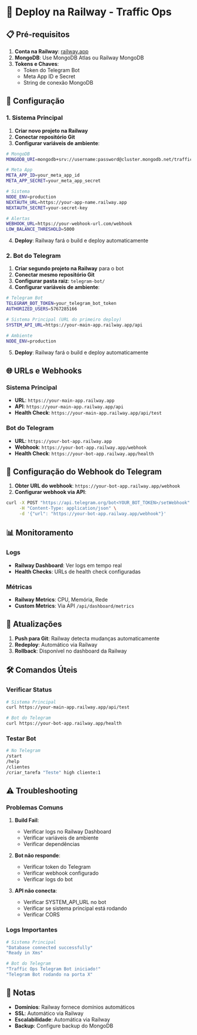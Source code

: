 # 🚀 Deploy na Railway - Traffic Ops

## 📋 Pré-requisitos

1. **Conta na Railway**: [railway.app](https://railway.app)
2. **MongoDB**: Use MongoDB Atlas ou Railway MongoDB
3. **Tokens e Chaves**:
   - Token do Telegram Bot
   - Meta App ID e Secret
   - String de conexão MongoDB

## 🔧 Configuração

### 1. Sistema Principal

1. **Criar novo projeto na Railway**
2. **Conectar repositório Git**
3. **Configurar variáveis de ambiente**:

```bash
# MongoDB
MONGODB_URI=mongodb+srv://username:password@cluster.mongodb.net/traffic-ops

# Meta App
META_APP_ID=your_meta_app_id
META_APP_SECRET=your_meta_app_secret

# Sistema
NODE_ENV=production
NEXTAUTH_URL=https://your-app-name.railway.app
NEXTAUTH_SECRET=your-secret-key

# Alertas
WEBHOOK_URL=https://your-webhook-url.com/webhook
LOW_BALANCE_THRESHOLD=5000
```

4. **Deploy**: Railway fará o build e deploy automaticamente

### 2. Bot do Telegram

1. **Criar segundo projeto na Railway** para o bot
2. **Conectar mesmo repositório Git**
3. **Configurar pasta raiz**: `telegram-bot/`
4. **Configurar variáveis de ambiente**:

```bash
# Telegram Bot
TELEGRAM_BOT_TOKEN=your_telegram_bot_token
AUTHORIZED_USERS=5767285166

# Sistema Principal (URL do primeiro deploy)
SYSTEM_API_URL=https://your-main-app.railway.app/api

# Ambiente
NODE_ENV=production
```

5. **Deploy**: Railway fará o build e deploy automaticamente

## 🌐 URLs e Webhooks

### Sistema Principal
- **URL**: `https://your-main-app.railway.app`
- **API**: `https://your-main-app.railway.app/api`
- **Health Check**: `https://your-main-app.railway.app/api/test`

### Bot do Telegram
- **URL**: `https://your-bot-app.railway.app`
- **Webhook**: `https://your-bot-app.railway.app/webhook`
- **Health Check**: `https://your-bot-app.railway.app/health`

## 🔗 Configuração do Webhook do Telegram

1. **Obter URL do webhook**: `https://your-bot-app.railway.app/webhook`
2. **Configurar webhook via API**:
```bash
curl -X POST "https://api.telegram.org/bot<YOUR_BOT_TOKEN>/setWebhook" \
     -H "Content-Type: application/json" \
     -d '{"url": "https://your-bot-app.railway.app/webhook"}'
```

## 📊 Monitoramento

### Logs
- **Railway Dashboard**: Ver logs em tempo real
- **Health Checks**: URLs de health check configuradas

### Métricas
- **Railway Metrics**: CPU, Memória, Rede
- **Custom Metrics**: Via API `/api/dashboard/metrics`

## 🔄 Atualizações

1. **Push para Git**: Railway detecta mudanças automaticamente
2. **Redeploy**: Automático via Railway
3. **Rollback**: Disponível no dashboard da Railway

## 🛠️ Comandos Úteis

### Verificar Status
```bash
# Sistema Principal
curl https://your-main-app.railway.app/api/test

# Bot do Telegram
curl https://your-bot-app.railway.app/health
```

### Testar Bot
```bash
# No Telegram
/start
/help
/clientes
/criar_tarefa "Teste" high cliente:1
```

## ⚠️ Troubleshooting

### Problemas Comuns

1. **Build Fail**:
   - Verificar logs no Railway Dashboard
   - Verificar variáveis de ambiente
   - Verificar dependências

2. **Bot não responde**:
   - Verificar token do Telegram
   - Verificar webhook configurado
   - Verificar logs do bot

3. **API não conecta**:
   - Verificar SYSTEM_API_URL no bot
   - Verificar se sistema principal está rodando
   - Verificar CORS

### Logs Importantes

```bash
# Sistema Principal
"Database connected successfully"
"Ready in Xms"

# Bot do Telegram
"Traffic Ops Telegram Bot iniciado!"
"Telegram Bot rodando na porta X"
```

## 📝 Notas

- **Domínios**: Railway fornece domínios automáticos
- **SSL**: Automático via Railway
- **Escalabilidade**: Automática via Railway
- **Backup**: Configure backup do MongoDB



